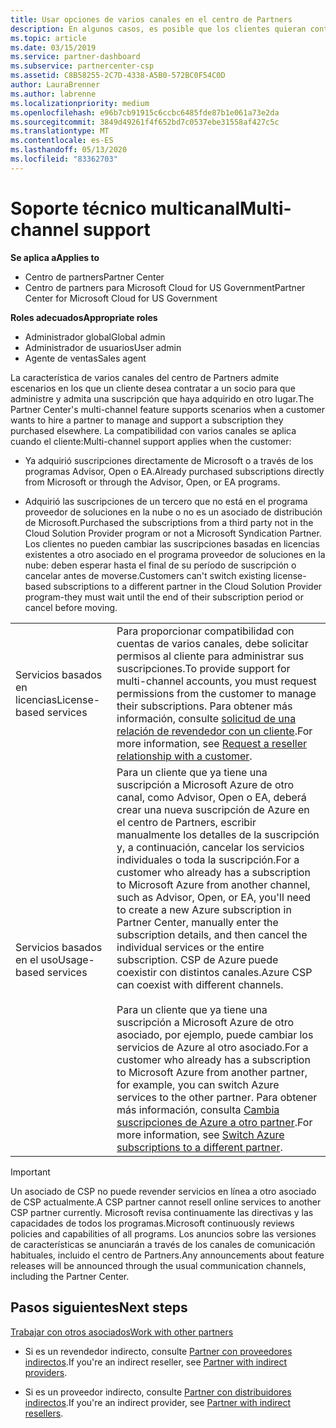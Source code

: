 ```yaml
---
title: Usar opciones de varios canales en el centro de Partners
description: En algunos casos, es posible que los clientes quieran contratar para aprovisionar y respaldar una suscripción que haya adquirido en otro lugar.
ms.topic: article
ms.date: 03/15/2019
ms.service: partner-dashboard
ms.subservice: partnercenter-csp
ms.assetid: C8B58255-2C7D-4338-A5B0-572BC0F54C0D
author: LauraBrenner
ms.author: labrenne
ms.localizationpriority: medium
ms.openlocfilehash: e96b7cb91915c6ccbc6485fde87b1e061a73e2da
ms.sourcegitcommit: 3849d49261f4f652bd7c0537ebe31558af427c5c
ms.translationtype: MT
ms.contentlocale: es-ES
ms.lasthandoff: 05/13/2020
ms.locfileid: "83362703"
---
```

# <a name="multi-channel-support"></a><span data-ttu-id="6cab9-103">Soporte técnico multicanal</span><span class="sxs-lookup"><span data-stu-id="6cab9-103">Multi-channel support</span></span>

<span data-ttu-id="6cab9-104">**Se aplica a**</span><span class="sxs-lookup"><span data-stu-id="6cab9-104">**Applies to**</span></span>

- <span data-ttu-id="6cab9-105">Centro de partners</span><span class="sxs-lookup"><span data-stu-id="6cab9-105">Partner Center</span></span>
- <span data-ttu-id="6cab9-106">Centro de partners para Microsoft Cloud for US Government</span><span class="sxs-lookup"><span data-stu-id="6cab9-106">Partner Center for Microsoft Cloud for US Government</span></span>

<span data-ttu-id="6cab9-107">**Roles adecuados**</span><span class="sxs-lookup"><span data-stu-id="6cab9-107">**Appropriate roles**</span></span>

- <span data-ttu-id="6cab9-108">Administrador global</span><span class="sxs-lookup"><span data-stu-id="6cab9-108">Global admin</span></span>
- <span data-ttu-id="6cab9-109">Administrador de usuarios</span><span class="sxs-lookup"><span data-stu-id="6cab9-109">User admin</span></span>
- <span data-ttu-id="6cab9-110">Agente de ventas</span><span class="sxs-lookup"><span data-stu-id="6cab9-110">Sales agent</span></span>

<span data-ttu-id="6cab9-111">La característica de varios canales del centro de Partners admite escenarios en los que un cliente desea contratar a un socio para que administre y admita una suscripción que haya adquirido en otro lugar.</span><span class="sxs-lookup"><span data-stu-id="6cab9-111">The Partner Center's multi-channel feature supports scenarios when a customer wants to hire a partner to manage and support a subscription they purchased elsewhere.</span></span> <span data-ttu-id="6cab9-112">La compatibilidad con varios canales se aplica cuando el cliente:</span><span class="sxs-lookup"><span data-stu-id="6cab9-112">Multi-channel support applies when the customer:</span></span>

- <span data-ttu-id="6cab9-113">Ya adquirió suscripciones directamente de Microsoft o a través de los programas Advisor, Open o EA.</span><span class="sxs-lookup"><span data-stu-id="6cab9-113">Already purchased subscriptions directly from Microsoft or through the Advisor, Open, or EA programs.</span></span>

- <span data-ttu-id="6cab9-114">Adquirió las suscripciones de un tercero que no está en el programa proveedor de soluciones en la nube o no es un asociado de distribución de Microsoft.</span><span class="sxs-lookup"><span data-stu-id="6cab9-114">Purchased the subscriptions from a third party not in the Cloud Solution Provider program or not a Microsoft Syndication Partner.</span></span> <span data-ttu-id="6cab9-115">Los clientes no pueden cambiar las suscripciones basadas en licencias existentes a otro asociado en el programa proveedor de soluciones en la nube: deben esperar hasta el final de su período de suscripción o cancelar antes de moverse.</span><span class="sxs-lookup"><span data-stu-id="6cab9-115">Customers can't switch existing license-based subscriptions to a different partner in the Cloud Solution Provider program-they must wait until the end of their subscription period or cancel before moving.</span></span>

| | |
|---------|---------|
|<span data-ttu-id="6cab9-116">Servicios basados en licencias</span><span class="sxs-lookup"><span data-stu-id="6cab9-116">License-based services</span></span>    | <span data-ttu-id="6cab9-117">Para proporcionar compatibilidad con cuentas de varios canales, debe solicitar permisos al cliente para administrar sus suscripciones.</span><span class="sxs-lookup"><span data-stu-id="6cab9-117">To provide support for multi-channel accounts, you must request permissions from the customer to manage their subscriptions.</span></span> <span data-ttu-id="6cab9-118">Para obtener más información, consulte [solicitud de una relación de revendedor con un cliente](request-a-relationship-with-a-customer.md).</span><span class="sxs-lookup"><span data-stu-id="6cab9-118">For more information, see [Request a reseller relationship with a customer](request-a-relationship-with-a-customer.md).</span></span>   |
|<span data-ttu-id="6cab9-119">Servicios basados en el uso</span><span class="sxs-lookup"><span data-stu-id="6cab9-119">Usage-based services</span></span>     |  <span data-ttu-id="6cab9-120">Para un cliente que ya tiene una suscripción a Microsoft Azure de otro canal, como Advisor, Open o EA, deberá crear una nueva suscripción de Azure en el centro de Partners, escribir manualmente los detalles de la suscripción y, a continuación, cancelar los servicios individuales o toda la suscripción.</span><span class="sxs-lookup"><span data-stu-id="6cab9-120">For a customer who already has a subscription to Microsoft Azure from another channel, such as Advisor, Open, or EA, you'll need to create a new Azure subscription in Partner Center, manually enter the subscription details, and then cancel the individual services or the entire subscription.</span></span> <span data-ttu-id="6cab9-121">CSP de Azure puede coexistir con distintos canales.</span><span class="sxs-lookup"><span data-stu-id="6cab9-121">Azure CSP can coexist with different channels.</span></span><br/><br/> <span data-ttu-id="6cab9-122">Para un cliente que ya tiene una suscripción a Microsoft Azure de otro asociado, por ejemplo, puede cambiar los servicios de Azure al otro asociado.</span><span class="sxs-lookup"><span data-stu-id="6cab9-122">For a customer who already has a subscription to Microsoft Azure from another partner, for example, you can switch Azure services to the other partner.</span></span>  <span data-ttu-id="6cab9-123">Para obtener más información, consulta [Cambia suscripciones de Azure a otro partner](switch-azure-subscriptions-to-a-different-partner.md).</span><span class="sxs-lookup"><span data-stu-id="6cab9-123">For more information, see [Switch Azure subscriptions to a different partner](switch-azure-subscriptions-to-a-different-partner.md).</span></span> |

> [!IMPORTANT]  
> <span data-ttu-id="6cab9-124">Un asociado de CSP no puede revender servicios en línea a otro asociado de CSP actualmente.</span><span class="sxs-lookup"><span data-stu-id="6cab9-124">A CSP partner cannot resell online services to another CSP partner currently.</span></span> <span data-ttu-id="6cab9-125">Microsoft revisa continuamente las directivas y las capacidades de todos los programas.</span><span class="sxs-lookup"><span data-stu-id="6cab9-125">Microsoft continuously reviews policies and capabilities of all programs.</span></span> <span data-ttu-id="6cab9-126">Los anuncios sobre las versiones de características se anunciarán a través de los canales de comunicación habituales, incluido el centro de Partners.</span><span class="sxs-lookup"><span data-stu-id="6cab9-126">Any announcements about feature releases will be announced through the usual communication channels, including the Partner Center.</span></span>

## <a name="next-steps"></a><span data-ttu-id="6cab9-127">Pasos siguientes</span><span class="sxs-lookup"><span data-stu-id="6cab9-127">Next steps</span></span>

[<span data-ttu-id="6cab9-128">Trabajar con otros asociados</span><span class="sxs-lookup"><span data-stu-id="6cab9-128">Work with other partners</span></span>](work-with-other-partners.md)

- <span data-ttu-id="6cab9-129">Si es un revendedor indirecto, consulte [Partner con proveedores indirectos](indirect-reseller-tasks-in-partner-center.md).</span><span class="sxs-lookup"><span data-stu-id="6cab9-129">If you're an indirect reseller, see [Partner with indirect providers](indirect-reseller-tasks-in-partner-center.md).</span></span>

- <span data-ttu-id="6cab9-130">Si es un proveedor indirecto, consulte [Partner con distribuidores indirectos](indirect-provider-tasks-in-partner-center.md).</span><span class="sxs-lookup"><span data-stu-id="6cab9-130">If you're an indirect provider, see [Partner with indirect resellers](indirect-provider-tasks-in-partner-center.md).</span></span>
